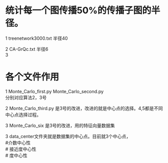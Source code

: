 #  统计每一个图传播50%的传播子图的半径。

1  treenetwork3000.txt    半径40  

2  CA-GrQc.txt          半径6  
3  



# 各个文件作用  

1  Monte_Carlo_first.py   Monte_Carlo_second.py    
分别对应算法2，3号

  2 Monte_Carlo_third.py   是3号的改进，改进的就是中心点的选择。4,5都是不同中心点选择过程。
  
  3  Monte_Carlo_six  是3号的改进，用的特征向量数据集
  
 3 data_center文件夹就是数据集的中心点。目前就3个中心点，  
  #介数中心性  
    # 接近度中心性    
    #   度中心性      
    
    
    
  